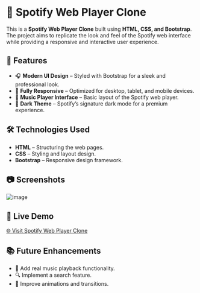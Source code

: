 
# 🎵 Spotify Web Player Clone  

This is a **Spotify Web Player Clone** built using **HTML, CSS, and Bootstrap**. The project aims to replicate the look and feel of the Spotify web interface while providing a responsive and interactive user experience.  

## 🚀 Features  

- 🎧 **Modern UI Design** – Styled with Bootstrap for a sleek and professional look.  
- 📱 **Fully Responsive** – Optimized for desktop, tablet, and mobile devices.  
- 🎵 **Music Player Interface** – Basic layout of the Spotify web player.  
- 🌙 **Dark Theme** – Spotify’s signature dark mode for a premium experience.  

## 🛠️ Technologies Used  

- **HTML** – Structuring the web pages.  
- **CSS** – Styling and layout design.  
- **Bootstrap** – Responsive design framework.  

## 📷 Screenshots  
![image](https://github.com/user-attachments/assets/beb2ef60-d7f7-4dee-b67e-cfd938465674)
 

## 🔗 Live Demo  

[🌐 Visit Spotify Web Player Clone](https://akash-kamaliya.github.io/Spotify-Web-Player/)  
 

## 📚 Future Enhancements  

- 🎼 Add real music playback functionality.  
- 🔍 Implement a search feature.  
- 🎨 Improve animations and transitions.  



